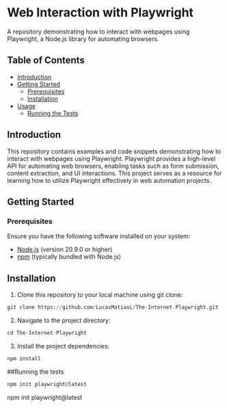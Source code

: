 # Web Interaction with Playwright
A repository demonstrating how to interact with webpages using Playwright, a Node.js library for automating browsers.

## Table of Contents
- [Introduction](#introduction)
- [Getting Started](#getting-started)
  - [Prerequisites](#prerequisites)
  - [Installation](#installation)
- [Usage](#usage)
  - [Running the Tests](#running-the-tests)


## Introduction

This repository contains examples and code snippets demonstrating how to interact with webpages using Playwright. Playwright provides a high-level API for automating web browsers, enabling tasks such as form submission, content extraction, and UI interactions. This project serves as a resource for learning how to utilize Playwright effectively in web automation projects.

## Getting Started
### Prerequisites

Ensure you have the following software installed on your system:
- [Node.js](https://nodejs.org/) (version 20.9.0 or higher)
- [npm](https://www.npmjs.com/) (typically bundled with Node.js)

## Installation
1. Clone this repository to your local machine using git clone:
```python
git clone https://github.com/LucasMatiasL/The-Internet-Playwright.git
```

2. Navigate to the project directory:
```python
cd The-Internet-Playwright
```

3. Install the project dependencies:
```python
npm install
```

##Running the tests
```python
npm init playwright@latest 
```


npm init playwright@latest 
